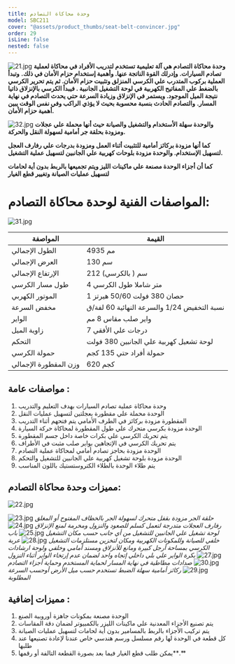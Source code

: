 ```yaml
---
title: وحدة محاكاة التصادم
model: SBC211
cover: "@assets/product_thumbs/seat-belt-convincer.jpg"
order: 29
isLine: false
nested: false
---
```


![21.jpg](@assets/article_images/seat-belt-convincer/21.jpg)
**وحدة محاكاة التصادم هي آلة تعليمية تستخدم لتدريب الأفراد في محاكاة لعملية تصادم السيارات. وإدرلك القوة الناتجة عنها. وأهمية إستخدام حزام الأمان في ذلك.**
**وتبدأ العملية بركوب المتدرب علي الكرسي المنزلق وتثبيت حزام الأمان. ثم يتم تحرير الكرسي بالضغط علي المفاتيح الكهربية في لوحة التشغيل الجانبية . فيبدأ الكرسي بالإنزلاق ذاتيا نتيجة الميل الموجود. ويستمر في الإنزلاق وزيادة السرعة حتي يحدث التصادم في نهاية المسار.**
**والتصادم الحادث بنسبة محسوبة بحيث لا يؤذي الراكب وفي نفس الوقت يبين أهمية حزام الأمان.**

![32.jpg](@assets/article_images/seat-belt-convincer/32.jpg)
**والوحدة سهلة الأستخدام والتشغيل والصيانة حيث أنها محملة علي عجلات ومزودة بحلقة جر أمامية لسهولة النقل والحركة.**

**كما أنها مزودة بركائز أمامية للتثبيت أثناء العمل ومزودة بدرجات علي رفارف العجل لتسهيل الإستخدام. والوحدة مزودة بلوحات كهربية علي الجانبين لتسهيل عملية التشغيل.**

**كما أن أجزاء الوحدة مصنعة علي ماكينات الليز ويتم تجميعها بالربط بدون أية لحامات لتسهيل عمليات الصيانة وتغيير قطع الغيار**

# **المواصفات الفنية لوحدة محاكاة التصادم:**

![31.jpg](@assets/article_images/seat-belt-convincer/31.jpg)

| المواصفة              | القيمة                                      |
| --------------------- | ------------------------------------------- |
| الطول الإجمالي        | 4935 مم                                     |
| العرض الإجمالي        | 130 سم                                      |
| الإرتفاع الإجمالي     | 212 سم ( بالكرسي)                           |
| طول مسار الكرسي       | 4 متر شاملا طول الكرسي                      |
| الموتور الكهربي       | 1 حصان 380 فولت 50/60 هيرتز                 |
| مخفض السرعة           | نسبة التخفيض 1/24 والسرعة النهائية 60 لفة/ق |
| الواير                | واير صلب مقاس 8 مم                          |
| زاوية الميل           | 7 درجات علي الأفقي                          |
| التحكم                | لوحة تشعيل كهربية علي الجانبين 380 فولت     |
| حمولة الكرسي          | حمولة أفراد حتي 135 كجم                     |
| وزن المقطورة الإجمالي | 620 كجم                                     |

## **مواصفات عامة :**

1. وحدة محاكاة عملية تصادم السيارات بهدف التعليم والتدريب
2. الوحدة محملة علي مقطورة بعجلتين لتسهيل عمليات النقل
3. المقطورة مزودة بركائز في الطرف الأمامي يتم فتحهم أثناء التدريب
4. الوحدة مزودة بكرسي متحرك علي طول المقطورة لمحاكاة حركة السيارة
5. يتم تحريك الكرسي علي بكرات خاصة داخل جسم المقطورة
6. يتم تحريك الكرسي في الإتجاهين بواير صلب مثبت في الأطراف
7. الوحدة مزودة بحاجز تصادم أمامي لمحاكاة عملية التصادم
8. الوحدة مزودة بلوحة تشغيل كهربية علي الجانبين للتشغيل والتحكم
9. يتم طلاء الوحدة بالطلاء الكتروستستيك باللون المناسب

## **مميزات وحدة محاكاة التصادم:**

![22.jpg](@assets/article_images/seat-belt-convincer/22.jpg)

_حلقة الجر مزودة بقفل متحرك لسهولة الجر بالخطاف المفتوح أو المغلق_
![23.jpg](@assets/article_images/seat-belt-convincer/23.jpg)
_رفارف العجلات متدرجة لتعمل كسلم للصعود والنزول ومخرمة لمنع الإنزلاق_
![24.jpg](@assets/article_images/seat-belt-convincer/24_i.jpg)
_لوحة تشغيل علي الجانبين للتشغيل من أي جانب حسب مكان التشغيل_
![25.jpg](@assets/article_images/seat-belt-convincer/25.jpg)
_باب خلفي للصيانة وللمكونات الكهربية ومكان لتخزين مستلزمات التشغيل_
![28.jpg](@assets/article_images/seat-belt-convincer/28.jpg)
_عربة الكرسي بمساحة أرجل كبيرة ومانع للأنزلاق ومسند أمامي وخلفي ولوحة ارشادات_
![27.jpg](@assets/article_images/seat-belt-convincer/27.jpg)
_بكرة الواير علي بلي داخلي إتجاه واحد لضمان عدم إرتخاء الواير أثناء النزول_
![30.jpg](@assets/article_images/seat-belt-convincer/30.jpg)
_صدادات مطاطية في نهاية المسار لحماية المستخدم وحماية أجزاء التصادم_
![29.jpg](@assets/article_images/seat-belt-convincer/29.jpg)
_ركائز أمامية سهلة الضبط تستخدم حسب ميل الأرض أوحسب السرعة المطلوبة_

## **مميزات إضافية :**

1. الوحدة مصنعة بمكونات جاهزة أوروبية الصنع
2. يتم تصنيع الأجزاء المعدنية علي ماكينات الليزر بالكمبيوتر لضمان دقة المقاسات
3. يتم تركيب الأجزاء بالربط بالمسامير بدون أية لحامات لتسهيل عمليات الصيانة
4. كل قطعة في الوحدة لها رقم مسلسل ورسم هندسي خاص عندنا لإعادة تصنيعها عند طلبها
5. يمكن طلب قطع الغيار فيما بعد بصورة القطعة التالفة أو رقمها**.**
